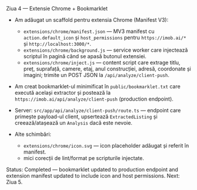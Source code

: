Ziua 4 — Extensie Chrome + Bookmarklet

- Am adăugat un scaffold pentru extensia Chrome (Manifest V3):
  - `extensions/chrome/manifest.json` — MV3 manifest cu `action.default_icon` și `host_permissions` pentru `https://imob.ai/*` și `http://localhost:3000/*`.
  - `extensions/chrome/background.js` — service worker care injectează scriptul în pagină când se apasă butonul extensiei.
  - `extensions/chrome/inject.js` — content script care extrage titlu, preț, suprafață, camere, etaj, anul construcției, adresă, coordonate și imagini; trimite un POST JSON la `/api/analyze/client-push`.

- Am creat bookmarklet-ul minimificat în `public/bookmarklet.txt` care execută același extractor și postează la `https://imob.ai/api/analyze/client-push` (production endpoint).

- Server: `src/app/api/analyze/client-push/route.ts` — endpoint care primește payload-ul client, upsertează `ExtractedListing` și creează/atașează un `Analysis` dacă este nevoie.

- Alte schimbări:
  - `extensions/chrome/icon.svg` — icon placeholder adăugat și referit în manifest.
  - mici corecții de lint/format pe scripturile injectate.

Status: Completed — bookmarklet updated to production endpoint and extension manifest updated to include icon and host permissions. Next: Ziua 5.
